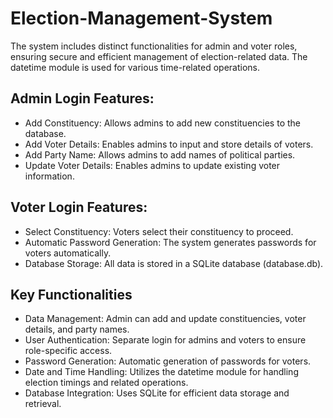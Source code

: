 # Election-Management-System
The system includes distinct functionalities for admin and voter roles, ensuring secure and efficient management of election-related data. The datetime module is used for various time-related operations.
## Admin Login Features:
- Add Constituency: Allows admins to add new constituencies to the database.
- Add Voter Details: Enables admins to input and store details of voters.
- Add Party Name: Allows admins to add names of political parties.
- Update Voter Details: Enables admins to update existing voter information.
## Voter Login Features:
- Select Constituency: Voters select their constituency to proceed.
- Automatic Password Generation: The system generates passwords for voters automatically.
- Database Storage: All data is stored in a SQLite database (database.db).
## Key Functionalities
- Data Management: Admin can add and update constituencies, voter details, and party names.
- User Authentication: Separate login for admins and voters to ensure role-specific access.
- Password Generation: Automatic generation of passwords for voters.
- Date and Time Handling: Utilizes the datetime module for handling election timings and related operations.
- Database Integration: Uses SQLite for efficient data storage and retrieval.
